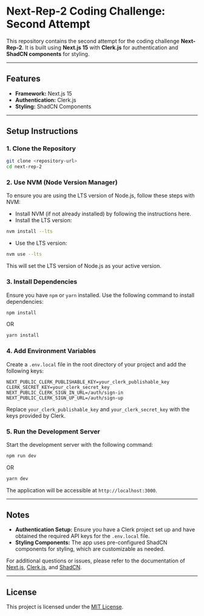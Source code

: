 # Next-Rep-2 Coding Challenge: Second Attempt

This repository contains the second attempt for the coding challenge **Next-Rep-2**. It is built using **Next.js 15** with **Clerk.js** for authentication and **ShadCN components** for styling.

---

## Features

- **Framework:** Next.js 15  
- **Authentication:** Clerk.js  
- **Styling:** ShadCN Components  

---

## Setup Instructions

### 1. Clone the Repository
```bash
git clone <repository-url>
cd next-rep-2
```

### 2. Use NVM (Node Version Manager)
To ensure you are using the LTS version of Node.js, follow these steps with NVM:

- Install NVM (if not already installed) by following the instructions here.
- Install the LTS version:
```bash
nvm install --lts
```
- Use the LTS version:
```bash
nvm use --lts
```
This will set the LTS version of Node.js as your active version.


### 3. Install Dependencies
Ensure you have `npm` or `yarn` installed. Use the following command to install dependencies:

```bash
npm install
```

OR

```bash
yarn install
```

### 4. Add Environment Variables
Create a `.env.local` file in the root directory of your project and add the following keys:

```plaintext
NEXT_PUBLIC_CLERK_PUBLISHABLE_KEY=your_clerk_publishable_key
CLERK_SECRET_KEY=your_clerk_secret_key
NEXT_PUBLIC_CLERK_SIGN_IN_URL=/auth/sign-in
NEXT_PUBLIC_CLERK_SIGN_UP_URL=/auth/sign-up
```

Replace `your_clerk_publishable_key` and `your_clerk_secret_key` with the keys provided by Clerk.

### 5. Run the Development Server
Start the development server with the following command:

```bash
npm run dev
```

OR

```bash
yarn dev
```

The application will be accessible at `http://localhost:3000`.

---

## Notes

- **Authentication Setup:** Ensure you have a Clerk project set up and have obtained the required API keys for the `.env.local` file.
- **Styling Components:** The app uses pre-configured ShadCN components for styling, which are customizable as needed.

For additional questions or issues, please refer to the documentation of [Next.js](https://nextjs.org/docs), [Clerk.js](https://clerk.dev/docs), and [ShadCN](https://shadcn.dev/).

---

## License
This project is licensed under the [MIT License](LICENSE).